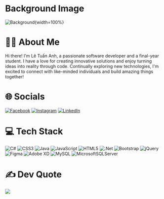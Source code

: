 # Background Image
![Background](https://st.depositphotos.com/1062624/2363/i/380/depositphotos_23638543-stock-photo-best-internet-concept-of-global.jpg){width=100%}

# 🧑‍💻 About Me
Hi there! I'm Lê Tuấn Anh, a passionate software developer and a final-year student. I have a love for creating innovative solutions and enjoy turning ideas into reality through code. Continually exploring new technologies, I'm excited to connect with like-minded individuals and build amazing things together!

# 🌐 Socials
[![Facebook](https://img.shields.io/badge/Facebook-%231877F2.svg?logo=Facebook&logoColor=white)](https://www.facebook.com/pengoccutehehe/)
[![Instagram](https://img.shields.io/badge/Instagram-%23E4405F.svg?logo=Instagram&logoColor=white)](https://www.instagram.com/tanhhh0_0)
[![LinkedIn](https://img.shields.io/badge/LinkedIn-%230077B5.svg?logo=LinkedIn&logoColor=white)](https://www.linkedin.com/in/tanhhhh/)

# 💻 Tech Stack
![C#](https://img.shields.io/badge/c%23-%23239120.svg?style=plastic&logo=c-sharp&logoColor=white)
![CSS3](https://img.shields.io/badge/css3-%231572B6.svg?style=plastic&logo=css3&logoColor=white)
![Java](https://img.shields.io/badge/java-%23ED8B00.svg?style=plastic&logo=java&logoColor=white)
![JavaScript](https://img.shields.io/badge/javascript-%23323330.svg?style=plastic&logo=javascript&logoColor=%23F7DF1E)
![HTML5](https://img.shields.io/badge/html5-%23E34F26.svg?style=plastic&logo=html5&logoColor=white)
![.Net](https://img.shields.io/badge/.NET-5C2D91?style=plastic&logo=.net&logoColor=white)
![Bootstrap](https://img.shields.io/badge/bootstrap-%23563D7C.svg?style=plastic&logo=bootstrap&logoColor=white)
![jQuery](https://img.shields.io/badge/jquery-%230769AD.svg?style=plastic&logo=jquery&logoColor=white)
![Figma](https://img.shields.io/badge/figma-%23F24E1E.svg?style=plastic&logo=figma&logoColor=white)
![Adobe XD](https://img.shields.io/badge/Adobe%20XD-470137?style=plastic&logo=Adobe%20XD&logoColor=#FF61F6)
![MySQL](https://img.shields.io/badge/mysql-%2300f.svg?style=plastic&logo=mysql&logoColor=white)
![MicrosoftSQLServer](https://img.shields.io/badge/Microsoft%20SQL%20Sever-CC2927?style=plastic&logo=microsoft%20sql%20server&logoColor=white)

# ✍️ Dev Quote
![](https://quotes-github-readme.vercel.app/api?type=horizontal&theme=radical)
